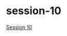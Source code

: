 # session-10
[Session 10](https://www.youtube.com/watch?v=9f1SPXlYFho&list=PL1jY4BuFJn1efO4Sv57kuxMBLt1ThyyUv&index=10)